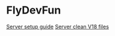 # FlyDevFun

[Server setup guide](https://forum.ragezone.com/f724/vs22-setup-guide-ketchup-files-1192396/)
[Server clean V18 files](https://forum.ragezone.com/f457/vs22-v18-2-a-1203918/)
